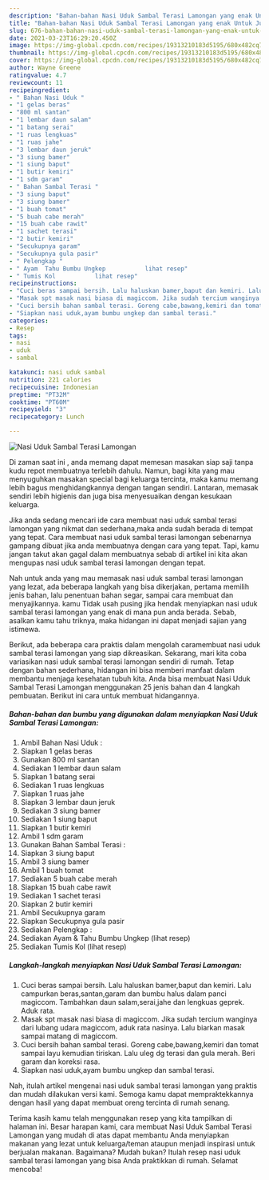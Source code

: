 ```yaml
---
description: "Bahan-bahan Nasi Uduk Sambal Terasi Lamongan yang enak Untuk Jualan"
title: "Bahan-bahan Nasi Uduk Sambal Terasi Lamongan yang enak Untuk Jualan"
slug: 676-bahan-bahan-nasi-uduk-sambal-terasi-lamongan-yang-enak-untuk-jualan
date: 2021-03-23T16:29:20.450Z
image: https://img-global.cpcdn.com/recipes/19313210183d5195/680x482cq70/nasi-uduk-sambal-terasi-lamongan-foto-resep-utama.jpg
thumbnail: https://img-global.cpcdn.com/recipes/19313210183d5195/680x482cq70/nasi-uduk-sambal-terasi-lamongan-foto-resep-utama.jpg
cover: https://img-global.cpcdn.com/recipes/19313210183d5195/680x482cq70/nasi-uduk-sambal-terasi-lamongan-foto-resep-utama.jpg
author: Wayne Greene
ratingvalue: 4.7
reviewcount: 11
recipeingredient:
- " Bahan Nasi Uduk "
- "1 gelas beras"
- "800 ml santan"
- "1 lembar daun salam"
- "1 batang serai"
- "1 ruas lengkuas"
- "1 ruas jahe"
- "3 lembar daun jeruk"
- "3 siung bamer"
- "1 siung baput"
- "1 butir kemiri"
- "1 sdm garam"
- " Bahan Sambal Terasi "
- "3 siung baput"
- "3 siung bamer"
- "1 buah tomat"
- "5 buah cabe merah"
- "15 buah cabe rawit"
- "1 sachet terasi"
- "2 butir kemiri"
- "Secukupnya garam"
- "Secukupnya gula pasir"
- " Pelengkap "
- " Ayam  Tahu Bumbu Ungkep           lihat resep"
- " Tumis Kol           lihat resep"
recipeinstructions:
- "Cuci beras sampai bersih. Lalu haluskan bamer,baput dan kemiri. Lalu campurkan beras,santan,garam dan bumbu halus dalam panci magiccom. Tambahkan daun salam,serai,jahe dan lengkuas geprek. Aduk rata."
- "Masak spt masak nasi biasa di magiccom. Jika sudah tercium wanginya dari lubang udara magiccom, aduk rata nasinya. Lalu biarkan masak sampai matang di magiccom."
- "Cuci bersih bahan sambal terasi. Goreng cabe,bawang,kemiri dan tomat sampai layu kemudian tiriskan. Lalu uleg dg terasi dan gula merah. Beri garam dan koreksi rasa."
- "Siapkan nasi uduk,ayam bumbu ungkep dan sambal terasi."
categories:
- Resep
tags:
- nasi
- uduk
- sambal

katakunci: nasi uduk sambal 
nutrition: 221 calories
recipecuisine: Indonesian
preptime: "PT32M"
cooktime: "PT60M"
recipeyield: "3"
recipecategory: Lunch

---
```



![Nasi Uduk Sambal Terasi Lamongan](https://img-global.cpcdn.com/recipes/19313210183d5195/680x482cq70/nasi-uduk-sambal-terasi-lamongan-foto-resep-utama.jpg)

Di zaman  saat ini , anda memang dapat memesan masakan siap saji tanpa kudu repot membuatnya terlebih dahulu. Namun, bagi kita yang mau menyuguhkan masakan special bagi keluarga tercinta, maka kamu memang lebih bagus menghidangkannya dengan tangan sendiri. Lantaran, memasak sendiri lebih higienis dan juga bisa menyesuaikan dengan kesukaan keluarga.

Jika anda sedang mencari ide cara membuat nasi uduk sambal terasi lamongan yang nikmat dan sederhana,maka anda sudah berada di tempat yang tepat. Cara membuat nasi uduk sambal terasi lamongan  sebenarnya gampang dibuat jika anda membuatnya dengan cara yang tepat. Tapi, kamu jangan takut akan gagal dalam membuatnya 
sebab di artikel ini kita akan mengupas nasi uduk sambal terasi lamongan dengan tepat.  



Nah untuk anda yang mau memasak nasi uduk sambal terasi lamongan yang lezat, ada beberapa langkah yang bisa dikerjakan, pertama memilih jenis bahan, lalu penentuan bahan segar, sampai cara membuat dan menyajikannya. kamu Tidak usah pusing jika hendak menyiapkan nasi uduk sambal terasi lamongan yang enak di mana pun anda berada. Sebab, asalkan kamu  tahu triknya, maka hidangan ini dapat menjadi sajian yang istimewa.

Berikut, ada beberapa cara praktis  dalam mengolah caramembuat nasi uduk sambal terasi lamongan yang siap dikreasikan. Sekarang, mari kita coba variasikan nasi uduk sambal terasi lamongan sendiri di rumah. Tetap dengan bahan sederhana, hidangan ini bisa memberi manfaat dalam membantu menjaga kesehatan tubuh kita. Anda bisa membuat Nasi Uduk Sambal Terasi Lamongan menggunakan 25 jenis bahan dan 4 langkah pembuatan. Berikut ini cara untuk membuat hidangannya.

<!--inarticleads1-->

##### Bahan-bahan dan bumbu yang digunakan dalam menyiapkan Nasi Uduk Sambal Terasi Lamongan:

1. Ambil  Bahan Nasi Uduk :
1. Siapkan 1 gelas beras
1. Gunakan 800 ml santan
1. Sediakan 1 lembar daun salam
1. Siapkan 1 batang serai
1. Sediakan 1 ruas lengkuas
1. Siapkan 1 ruas jahe
1. Siapkan 3 lembar daun jeruk
1. Sediakan 3 siung bamer
1. Sediakan 1 siung baput
1. Siapkan 1 butir kemiri
1. Ambil 1 sdm garam
1. Gunakan  Bahan Sambal Terasi :
1. Siapkan 3 siung baput
1. Ambil 3 siung bamer
1. Ambil 1 buah tomat
1. Sediakan 5 buah cabe merah
1. Siapkan 15 buah cabe rawit
1. Sediakan 1 sachet terasi
1. Siapkan 2 butir kemiri
1. Ambil Secukupnya garam
1. Siapkan Secukupnya gula pasir
1. Sediakan  Pelengkap :
1. Sediakan  Ayam &amp; Tahu Bumbu Ungkep           (lihat resep)
1. Sediakan  Tumis Kol           (lihat resep)




<!--inarticleads2-->

##### Langkah-langkah menyiapkan Nasi Uduk Sambal Terasi Lamongan:

1. Cuci beras sampai bersih. Lalu haluskan bamer,baput dan kemiri. Lalu campurkan beras,santan,garam dan bumbu halus dalam panci magiccom. Tambahkan daun salam,serai,jahe dan lengkuas geprek. Aduk rata.
1. Masak spt masak nasi biasa di magiccom. Jika sudah tercium wanginya dari lubang udara magiccom, aduk rata nasinya. Lalu biarkan masak sampai matang di magiccom.
1. Cuci bersih bahan sambal terasi. Goreng cabe,bawang,kemiri dan tomat sampai layu kemudian tiriskan. Lalu uleg dg terasi dan gula merah. Beri garam dan koreksi rasa.
1. Siapkan nasi uduk,ayam bumbu ungkep dan sambal terasi.




Nah, itulah artikel mengenai  nasi uduk sambal terasi lamongan  yang praktis dan mudah dilakukan versi kami. Semoga kamu dapat mempraktekkannya dengan hasil yang dapat membuat oreng tercinta di rumah senang. 

Terima kasih kamu telah menggunakan resep yang kita tampilkan di halaman ini. Besar harapan kami, cara membuat  Nasi Uduk Sambal Terasi Lamongan yang mudah di atas dapat membantu Anda menyiapkan makanan yang lezat untuk keluarga/teman ataupun menjadi inspirasi untuk berjualan makanan. Bagaimana? Mudah bukan? Itulah resep nasi uduk sambal terasi lamongan yang bisa Anda praktikkan di rumah. Selamat mencoba!

